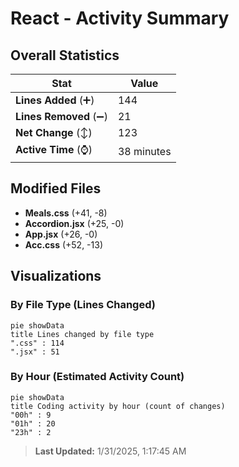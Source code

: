 # React - Activity Summary 

## Overall Statistics

| Stat                   | Value                                                             |
| ---------------------- | ----------------------------------------------------------------- |
| **Lines Added** (➕)   | 144                                          |
| **Lines Removed** (➖) | 21                                        |
| **Net Change** (↕)    | 123                |
| **Active Time** (⌚)   | 38 minutes |


## Modified Files
- **Meals.css** (+41, -8)
- **Accordion.jsx** (+25, -0)
- **App.jsx** (+26, -0)
- **Acc.css** (+52, -13)

## Visualizations

### By File Type (Lines Changed)

```mermaid
pie showData
title Lines changed by file type
".css" : 114
".jsx" : 51
```

### By Hour (Estimated Activity Count)

```mermaid
pie showData
title Coding activity by hour (count of changes)
"00h" : 9
"01h" : 20
"23h" : 2
```


> **Last Updated:** 1/31/2025, 1:17:45 AM